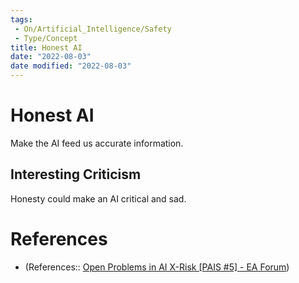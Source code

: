 ```yaml
---
tags:
 - On/Artificial_Intelligence/Safety
 - Type/Concept
title: Honest AI
date: "2022-08-03"
date modified: "2022-08-03"
---
```


# Honest AI
Make the AI feed us accurate information.

## Interesting Criticism
Honesty could make an AI critical and sad.

# References
- (References:: [Open Problems in AI X-Risk [PAIS #5] - EA Forum](https://forum.effectivealtruism.org/s/8EqNwueP6iw2BQpNo/p/hNPCo4kScxccK9Ham#Honest_AI))
